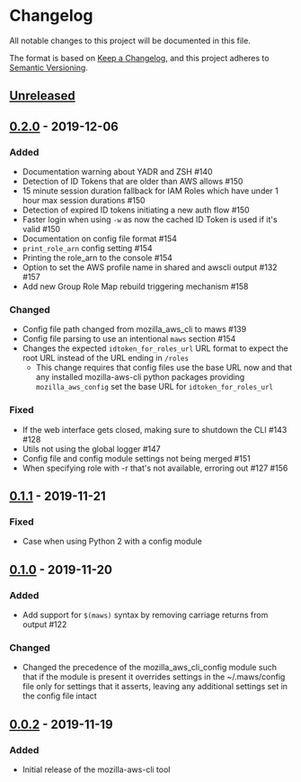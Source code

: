 # Changelog
All notable changes to this project will be documented in this file.

The format is based on [Keep a Changelog](https://keepachangelog.com/en/1.0.0/),
and this project adheres to [Semantic Versioning](https://semver.org/spec/v2.0.0.html).

## [Unreleased]

## [0.2.0] - 2019-12-06
### Added
* Documentation warning about YADR and ZSH #140
* Detection of ID Tokens that are older than AWS allows #150
* 15 minute session duration fallback for IAM Roles which have under 1 hour max
  session durations #150
* Detection of expired ID tokens initiating a new auth flow #150
* Faster login when using `-w` as now the cached ID Token is used if it's valid #150
* Documentation on config file format #154
* `print_role_arn` config setting #154
* Printing the role_arn to the console #154
* Option to set the AWS profile name in shared and awscli output #132 #157
* Add new Group Role Map rebuild triggering mechanism #158

### Changed
* Config file path changed from mozilla_aws_cli to maws #139
* Config file parsing to use an intentional `maws` section #154
* Changes the expected `idtoken_for_roles_url` URL format to expect the root URL
  instead of the URL ending in `/roles`
  * This change requires that config files use the base URL now and that any
    installed mozilla-aws-cli python packages providing `mozilla_aws_config`
    set the base URL for `idtoken_for_roles_url`

### Fixed
* If the web interface gets closed, making sure to shutdown the CLI #143 #128
* Utils not using the global logger #147
* Config file and config module settings not being merged #151
* When specifying role with -r that's not available, erroring out #127 #156

## [0.1.1] - 2019-11-21
### Fixed
* Case when using Python 2 with a config module

## [0.1.0] - 2019-11-20
### Added
* Add support for `$(maws)` syntax by removing carriage returns from output #122

### Changed
* Changed the precedence of the mozilla_aws_cli_config module such that if the
  module is present it overrides settings in the ~/.maws/config file only for
  settings that it asserts, leaving any additional settings set in the config
  file intact

## [0.0.2] - 2019-11-19
### Added
* Initial release of the mozilla-aws-cli tool

[Unreleased]: https://github.com/mozilla-iam/mozilla-aws-cli/compare/v0.2.0...HEAD
[0.2.0]: https://github.com/mozilla-iam/mozilla-aws-cli/compare/v0.1.1...v0.2.0
[0.1.1]: https://github.com/mozilla-iam/mozilla-aws-cli/compare/v0.1.0...v0.1.1
[0.1.0]: https://github.com/mozilla-iam/mozilla-aws-cli/compare/v0.0.2...v0.1.0
[0.0.2]: https://github.com/mozilla-iam/mozilla-aws-cli/releases/tag/v0.0.2
